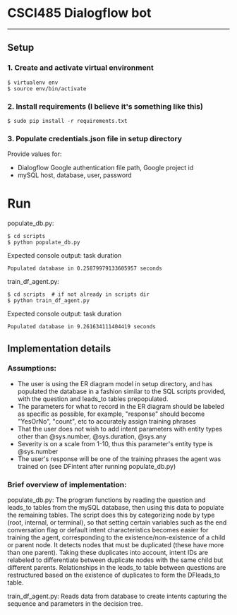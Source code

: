 # CSCI485 Dialogflow bot
---
## Setup
### 1. Create and activate virtual environment
```shell script
$ virtualenv env
$ source env/bin/activate
```
### 2. Install requirements (I believe it's something like this)
```shell script
$ sudo pip install -r requirements.txt
```
### 3. Populate credentials.json file in setup directory
Provide values for:
- Dialogflow Google authentication file path, Google project id
- mySQL host, database, user, password

# Run
populate_db.py:
```
$ cd scripts
$ python populate_db.py
```
Expected console output: task duration
```shell script
Populated database in 0.25879979133605957 seconds
```

train_df_agent.py:
```shell script
$ cd scripts  # if not already in scripts dir
$ python train_df_agent.py
```
Expected console output: task duration
```shell script
Populated database in 9.261634111404419 seconds
```

## Implementation details
### Assumptions:
- The user is using the ER diagram model in setup directory, and has populated the database in a fashion similar to the SQL scripts provided, with the question and leads_to tables prepopulated.
- The parameters for what to record in the ER diagram should be labeled as specific as possible, for example, "response" should become "YesOrNo", "count", etc to accurately assign training phrases
- That the user does not wish to add intent parameters with entity types other than @sys.number, @sys.duration, @sys.any
- Severity is on a scale from 1-10, thus this parameter's entity type is @sys.number
- The user's response will be one of the training phrases the agent was trained on (see DFintent after running populate_db.py)

### Brief overview of implementation:
populate_db.py:
The program functions by reading the question and leads_to tables from the mySQL database, then using this data to populate the remaining tables. The script does this by categorizing node by type (root, internal, or terminal), so that setting certain variables such as the end conversation flag or default intent characteristics becomes easier for training the agent, corresponding to the existence/non-existence of a child or parent node. It detects nodes that must be duplicated (these have more than one parent). Taking these duplicates into account, intent IDs are relabeled to differentiate between duplicate nodes with the same child but different parents.
Relationships in the leads_to table between questions are restructured based on the existence of duplicates to form the DFleads_to table. 

train_df_agent.py:
Reads data from database to create intents capturing the sequence and parameters in the decision tree.

